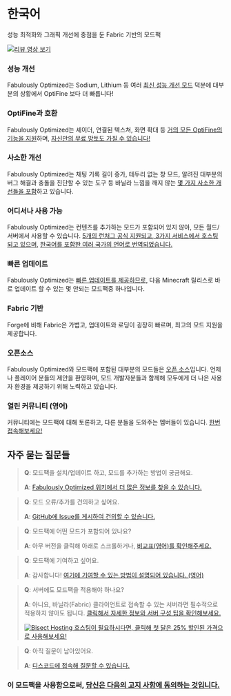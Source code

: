 # 한국어

성능 최적화와 그래픽 개선에 중점을 둔 Fabric 기반의 모드팩

[![리뷰 영상 보기](https://img.youtube.com/vi/bb8G9X5Q_4I/hqdefault.jpg)](https://www.youtube.com/watch?v=bb8G9X5Q_4I)

### 성능 개선

Fabulously Optimized는 Sodium, Lithium 등 여러 [최신 성능 개선 모드][1] 덕분에 대부분의 상황에서 OptiFine 보다 더 빠릅니다!

### OptiFine과 호환

Fabulously Optimized는 셰이더, 연결된 텍스쳐, 화면 확대 등 [거의 모든 OptiFine의 기능을 지원][2]하며, [자신만의 무료 망토도 가질 수 있습니다!][3]

### 사소한 개선

Fabulously Optimized는 채팅 기록 길이 증가, 테두리 없는 창 모드, 알려진 대부분의 버그 해결과 충돌을 진단할 수 있는 도구 등 바닐라 느낌을 깨지 않는 [몇 가지 사소한 개선들을 포함][4]하고 있습니다.

### 어디서나 사용 가능

Fabulously Optimized는 컨텐츠를 추가하는 모드가 포함되어 있지 않아, 모든 월드/서버에서 사용할 수 있습니다. [5개의 런처그 공식 지원되고, 3가지 서비스에서 호스팅 되고 있으며,][6] [한국어를 포함한 여러 국가의 언어로 번역되었습니다.][7]

### 빠른 업데이트

Fabulously Optimized는 [빠른 업데이트를 제공하므로,][5] 다음 Minecraft 릴리스로 바로 업데이트 할 수 있는 몇 안되는 모드팩중 하나입니다.

### Fabric 기반

Forge에 비해 Fabric은 가볍고, 업데이트와 로딩이 굉장히 빠르며, 최고의 모드 지원을 제공합니다.

### 오픈소스

Fabulously Optimized와 모드팩에 포함된 대부분의 모드들은 [오픈 소스][8]입니다. 언제나 플레이어 분들의 제안을 환영하며, 모드 개발자분들과 함께해 모두에게 더 나은 사용자 환경을 제공하기 위해 노력하고 있습니다.

### 열린 커뮤니티 (영어)

커뮤니티에는 모드팩에 대해 토론하고, 다른 분들을 도와주는 멤버들이 있습니다. [한번 접속해보세요!][10]

## 자주 묻는 질문들

> **Q**: 모드팩을 설치/업데이트 하고, 모드를 추가하는 방법이 궁금해요.
> 
> **A**: [Fabulously Optimized 위키에서 더 많은 정보를 찾을 수 있습니다.][11]


> **Q**: 모드 오류/추가를 건의하고 싶어요.
> 
> **A**: [GitHub에 Issue를 게시하여 건의할 수 있습니다.][8]


> **Q**: 모드팩에 어떤 모드가 포함되어 있나요?
> 
> **A**: 아무 버전을 클릭해 아래로 스크롤하거나, [비교표(영어)를 확인해주세요.][12]


> **Q**: 모드팩에 기여하고 싶어요.
> 
> **A**: 감사합니다! [여기에 기여할 수 있는 방법이 설명되어 있습니다. (영어)][16]


> **Q**: 서버에도 모드팩을 적용해야 하나요?
> 
> **A**: 아니요, 바닐라(Fabric) 클라이언트로 접속할 수 있는 서버라면 필수적으로 적용하지 않아도 됩니다. [클릭해서 자세한 정보와 서버 구성 팁을 확인해보세요.][13]
> 
> [![Bisect Hosting](https://i.ibb.co/gr9mSxW/image.png) 호스팅이 필요하시다면, 클릭해 첫 달은 25% 할인된 가격으로 사용해보세요!][14]


> **Q**: 아직 질문이 남아있어요.
> 
> **A**: [디스코드에 접속해 질문할 수 있습니다.][10]

### 이 모드팩을 사용함으로써, [당신은 다음의 고지 사항에 동의하는 것입니다.][15]

[1]: https://github.com/Fabulously-Optimized/fabulously-optimized/blob/main/INCLUDED-MODS.md#smooth
[2]: https://fabulously-optimized.gitbook.io/modpack/readme/give-up-optifine
[3]: https://fabulously-optimized.gitbook.io/modpack/readme/free-cape
[4]: https://github.com/Fabulously-Optimized/fabulously-optimized/blob/main/INCLUDED-MODS.md#functional
[5]: https://github.com/Fabulously-Optimized/fabulously-optimized/blob/main/CHANGELOG.md
[6]: https://github.com/Fabulously-Optimized/fabulously-optimized#downloads
[7]: https://fabulously-optimized.gitbook.io/modpack/readme/language-support
[8]: https://github.com/Fabulously-Optimized/fabulously-optimized
[8]: https://github.com/Fabulously-Optimized/fabulously-optimized
[10]: https://fabulously-optimized.github.io/discord
[10]: https://fabulously-optimized.github.io/discord
[11]: https://fabulously-optimized.gitbook.io/modpack/
[12]: https://github.com/Fabulously-Optimized/fabulously-optimized/blob/main/INCLUDED-MODS.md
[13]: https://fabulously-optimized.gitbook.io/modpack/readme/server-setup
[14]: https://www.bisecthosting.com/clients/aff.php?aff=2604
[15]: https://github.com/Fabulously-Optimized/fabulously-optimized#disclaimers
[16]: https://github.com/Fabulously-Optimized/fabulously-optimized/blob/main/CONTRIBUTING.md

